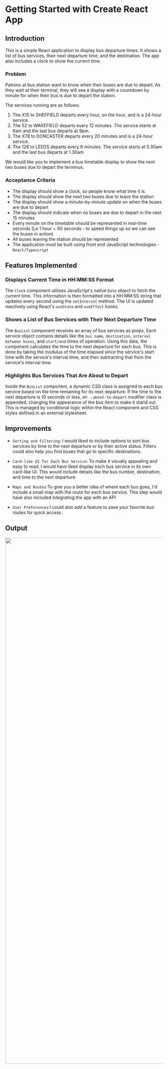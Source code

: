 # Getting Started with Create React App

## Introduction

This is a simple React application to display bus departure times. It shows a list of bus services, their next departure time, and the destination. The app also includes a clock to show the current time.

### Problem

Patrons at bus station want to know when their buses are due to depart. As they wait at their terminal, they will see a display with a countdown by minute for when their bus is due to depart the station.

The services running are as follows:

1. The X15 to SHEFFIELD departs every hour, on the hour, and is a 24-hour service.
2. The 52 to WAKEFIELD departs every 12 minutes. The service starts at 6am and the last bus departs at 9pm.
3. The X78 to DONCASTER departs every 20 minutes and is a 24-hour service.
4. The 126 to LEEDS departs every 6 minutes. The service starts at 5.30am and the last bus departs at 1.30am

We would like you to implement a bus timetable display to show the next two buses due to depart the terminus.

### Acceptance Criteria

- The display should show a clock, so people know what time it is.
- The display should show the next two buses due to leave the station
- The display should show a minute-by-minute update on when the buses are due to depart
- The display should indicate when no buses are due to depart in the next 15 minutes
- Every minute on the timetable should be represented in real-time seconds
(Le 1 hour = 60 seconds - to speed things up so we can see the buses in action)
- All buses leaving the station should be represented
- The application must be built using front end JavaScript technologies - `React/Typescript`

## Features Implemented

### Displays Current Time in HH:MM:SS Format

The `Clock` component utilizes JavaScript's native `Date` object to fetch the current time. This information is then formatted into a HH:MM:SS string that updates every second using the `setInterval` method. The UI is updated reactively using React's `useState` and `useEffect` hooks.

### Shows a List of Bus Services with Their Next Departure Time

The `BusList` component receives an array of bus services as props. Each service object contains details like the `bus name`, `destination`, `interval between buses`, and `start/end` times of operation. Using this data, the component calculates the time to the next departure for each bus. This is done by taking the modulus of the time elapsed since the service's start time with the service's interval time, and then subtracting that from the service's interval time.

### Highlights Bus Services That Are About to Depart

Inside the `BusList` component, a dynamic CSS class is assigned to each bus service based on the time remaining for its next departure. If the time to the next departure is 10 seconds or less, an `--about-to-depart` modifier class is appended, changing the appearance of the bus item to make it stand out. This is managed by conditional logic within the React component and CSS styles defined in an external stylesheet.

## Improvements

- `Sorting and Filtering`: I would liked to include options to sort bus services by time to the next departure or by their active status. Filters could also help you find buses that go to specific destinations.

- `Card-like UI for Each Bus Service`: To make it visually appealing and easy to read, I would have liked display each bus service in its own card-like UI. This would include details like the bus number, destination, and time to the next departure.

- `Maps and Routes`:To give you a better idea of where each bus goes, I'd include a small map with the route for each bus service. This step would have also included integrating the app with an API

- `User Preferences`:I could also add a feature to save your favorite bus routes for quick access.

## Output

<img width="1680" src="https://github.com/aananditagupta/bus-timetable/assets/47008984/e36c0825-cbf9-44b9-a0dd-f62848475937">

